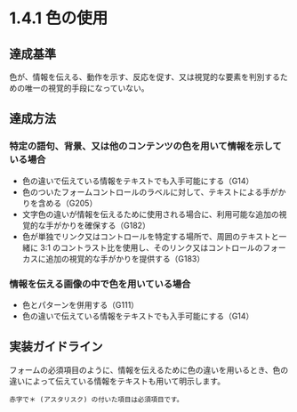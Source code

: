 # 1.4.1 色の使用

## 達成基準
色が、情報を伝える、動作を示す、反応を促す、又は視覚的な要素を判別するための唯一の視覚的手段になっていない。
## 達成方法
### 特定の語句、背景、又は他のコンテンツの色を用いて情報を示している場合
- 色の違いで伝えている情報をテキストでも入手可能にする（G14）
- 色のついたフォームコントロールのラベルに対して、テキストによる手がかりを含める（G205）
- 文字色の違いが情報を伝えるために使用される場合に、利用可能な追加の視覚的な手がかりを確保する（G182）
- 色が単独でリンク又はコントロールを特定する場所で、周囲のテキストと一緒に 3:1 のコントラスト比を使用し、そのリンク又はコントロールのフォーカスに追加の視覚的な手がかりを提供する（G183）

### 情報を伝える画像の中で色を用いている場合
- 色とパターンを併用する（G111）
- 色の違いで伝えている情報をテキストでも入手可能にする（G14）

## 実装ガイドライン
フォームの必須項目のように、情報を伝えるために色の違いを用いるとき、色の違いによって伝えている情報をテキストも用いて明示します。
```text
赤字で＊ (アスタリスク) の付いた項目は必須項目です。
```